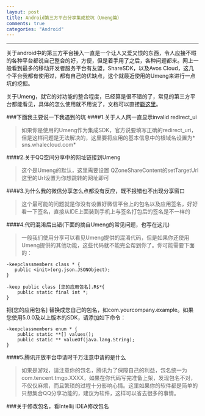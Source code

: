 ```yaml
---
layout: post
title: Android第三方平台分享集成挖坑（Umeng篇）
comments: true
categories: "Android"
---
```


---
关于android中的第三方平台接入一直是一个让人又爱又恨的东西，令人应接不暇的各种平台都说自己整合的好，方便，但是着手用了之后，各种问题都来。网上一般看到最多的移动开发者服务平台有友盟，ShareSDK，以及Avos Cloud，这几个平台我都有使用过，都有自己的优缺点，这个就最近使用的Umeng来进行一点坑的挖掘。

关于Umeng，就它的对功能的整合程度，已经算是很不错的了，常见的第三方平台都能看见，具体的怎么使用就不用说了，文档可以直接[戳这里](http://dev.umeng.com/social/android/share/quick-integration)。

###下面我主要说一下我遇到的坑
####1.关于人人网一直显示invalid redirect_ui
>如果你是使用的Umeng作为集成SDK，官方说要填写正确的redirect_uri，但是这样问题是无法解决的，这里要将应用的基本信息中的根域名设置为* sns.whalecloud.com*

####2.关于QQ空间分享中的网址链接到Umeng
>这个是Umeng的默认，这里需要设置 QZoneShareContent的setTargetUrl这里的Url设置为你想跳转的网址即可

####3.为什么我的微信分享怎么点都没有反应，既不报错也不出现分享窗口
>这个最可能的问题就是你没有设置好微信平台上的包名以及应用签名，好好看一下签名，直接从IDE上面装到手机上与签名打包后的签名是不一样的

####4.代码混淆后出错(下面的摘自Umeng的常见问题，也写在这儿)
>一般我们使用分享可以看见Umeng提供的混淆代码，但是如果你还使用Umeng提供的其他功能，这些代码就不能完全帮到你了。你可能需要下面的：
```
-keepclassmembers class * {
   public <init>(org.json.JSONObject);
}
```
```
-keep public class [您的应用包名].R$*{
    public static final int *;
}
```
把[您的应用包名] 替换成您自己的包名，如com.yourcompany.example。如果您使用5.0.0及以上版本的SDK，请添加如下命令：
```
-keepclassmembers enum * {
    public static **[] values();
    public static ** valueOf(java.lang.String);
}
```

####5.腾讯开放平台申请时千万注意申请的是什么
>如果是游戏，请注意你的包名，腾讯为了保障自己的利益，包名统一为com.tencent.tmgp.XXXX，如果在你代码写完准备上架，发现包名不对，不仅仅麻烦，而且繁琐的过程十分影响心情。这里如果你的软件都是简单的只想集合QQ分享功能的，建议为软件，这样可以省去很多的事情。

###关于修改包名，看Intellij IDEA修改包名